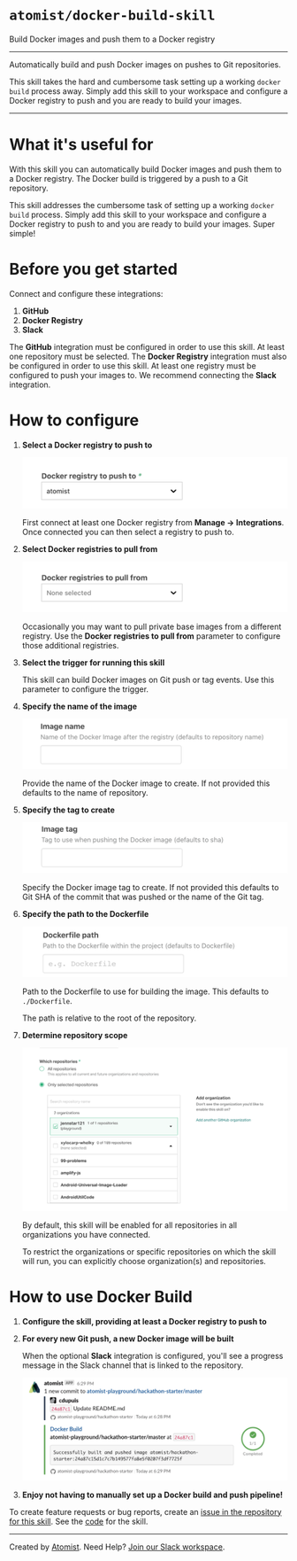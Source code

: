 # `atomist/docker-build-skill`

<!---atomist-skill-description:start--->

Build Docker images and push them to a Docker registry

<!---atomist-skill-description:end--->

---

<!---atomist-skill-long_description:start--->

Automatically build and push Docker images on pushes to Git
repositories.

This skill takes the hard and cumbersome task setting up a working
`docker build` process away. Simply add this skill to your workspace
and configure a Docker registry to push and you are ready to build
your images.

<!---atomist-skill-long_description:end--->

---

<!---atomist-skill-readme:start--->

# What it's useful for

With this skill you can automatically build Docker images and push them to a Docker registry. The Docker build is triggered by a push to a Git repository.

This skill addresses the cumbersome task of setting up a working `docker build` process. Simply add this skill
to your workspace and configure a Docker registry to push to and you are ready to build your images. Super simple!

# Before you get started

Connect and configure these integrations:

1. **GitHub**
2. **Docker Registry**
3. **Slack**

The **GitHub** integration must be configured in order to use this skill. At least one repository must be selected.
The **Docker Registry** integration must also be configured in order to use this skill. At least one registry must
be configured to push your images to. We recommend connecting the **Slack** integration.

# How to configure

1. **Select a Docker registry to push to**

    ![Docker Registry](docs/images/docker-push-registry.png)

    First connect at least one Docker registry from **Manage -> Integrations**. Once connected you can then
    select a registry to push to.

1. **Select Docker registries to pull from**

    ![Docker Pull Registry](docs/images/docker-pull-registries.png)

    Occasionally you may want to pull private base images from a different registry. Use the **Docker registries to pull
    from** parameter to configure those additional registries.

1. **Select the trigger for running this skill**

    This skill can build Docker images on Git push or tag events. Use this parameter to configure the trigger.

1. **Specify the name of the image**

    ![Docker Image Name](docs/images/docker-image-name.png)

    Provide the name of the Docker image to create. If not provided this defaults to the name of repository.

1. **Specify the tag to create**

    ![Docker Image Tag](docs/images/docker-image-tag.png)

    Specify the Docker image tag to create. If not provided this defaults to Git SHA of the commit that was pushed or
    the name of the Git tag.

1. **Specify the path to the Dockerfile**

    ![Dockerfile Path](docs/images/dockerfile-path.png)

    Path to the Dockerfile to use for building the image. This defaults to `./Dockerfile`.

    The path is relative to the root of the repository.

1. **Determine repository scope**

    ![Repository filter](docs/images/repo-filter.png)

    By default, this skill will be enabled for all repositories in all organizations you have connected.

    To restrict the organizations or specific repositories on which the skill will run, you can explicitly choose
    organization(s) and repositories.

# How to use Docker Build

1. **Configure the skill, providing at least a Docker registry to push to**

2. **For every new Git push, a new Docker image will be built**

    When the optional **Slack** integration is configured, you'll see a progress message in the Slack
    channel that is linked to the repository.

    ![Slack Progress](docs/images/slack-progress.png)

3. **Enjoy not having to manually set up a Docker build and push pipeline!**

To create feature requests or bug reports, create an [issue in the repository for this skill](https://github.com/atomist-skills/docker-build-skill/issues).
See the [code](https://github.com/atomist-skills/docker-build-skill) for the skill.

<!---atomist-skill-readme:end--->

---

Created by [Atomist][atomist].
Need Help? [Join our Slack workspace][slack].

[atomist]: https://atomist.com/ "Atomist"
[slack]: https://join.atomist.com/ "Atomist Community Slack"
